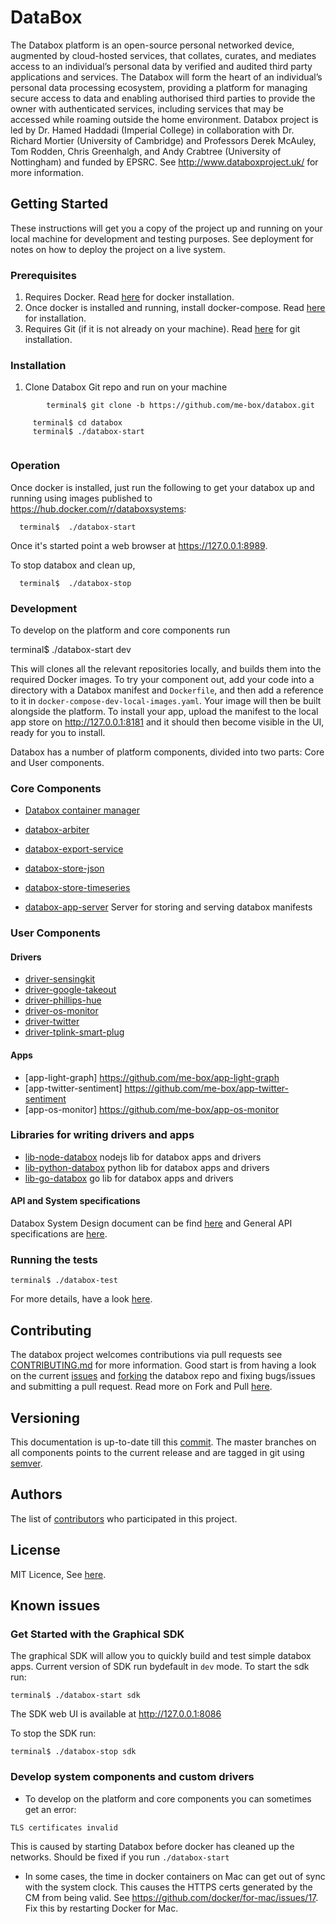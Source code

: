 # DataBox
The Databox platform is an open-source personal networked device, augmented by cloud-hosted services, that collates, curates, and mediates access to an individual’s personal data by verified and audited third party applications and services. The Databox will form the heart of an individual’s personal data processing ecosystem, providing a platform for managing secure access to data and enabling authorised third parties to provide the owner with authenticated services, including services that may be accessed while roaming outside the home environment. Databox project is led by Dr. Hamed Haddadi (Imperial College) in collaboration with Dr. Richard Mortier (University of Cambridge) and Professors Derek McAuley, Tom Rodden, Chris Greenhalgh, and Andy Crabtree (University of Nottingham) and funded by EPSRC. See http://www.databoxproject.uk/ for more information.

## Getting Started

These instructions will get you a copy of the project up and running on your local machine for development and testing purposes. See deployment for notes on how to deploy the project on a live system.

### Prerequisites

1) Requires Docker. Read [here](https://docs.docker.com/engine/installation/) for docker installation.
2) Once docker is installed and running, install  docker-compose. Read [here](https://docs.docker.com/compose/install/) for installation. 
3) Requires Git (if it is not already on your machine). Read [here](https://git-scm.com/book/en/v2/Getting-Started-Installing-Git) for git installation.


### Installation
1) Clone Databox Git repo and run on your machine
```
        terminal$ git clone -b https://github.com/me-box/databox.git
```

```
     terminal$ cd databox
     terminal$ ./databox-start
     
```
### Operation

Once docker is installed, just run the following to get your databox up and
running using images published to <https://hub.docker.com/r/databoxsystems>:
```
  terminal$  ./databox-start
```    

Once it's started point a web browser at <https://127.0.0.1:8989>.

To stop databox and clean up,
```
  terminal$  ./databox-stop
``` 
### Development

To develop on the platform and core components run

  terminal$  ./databox-start dev

This will clones all the relevant repositories locally, and builds them into the
required Docker images. To try your component out, add your code into a
directory with a Databox manifest and `Dockerfile`, and then add a reference to
it in `docker-compose-dev-local-images.yaml`. Your image will then be built
alongside the platform. To install your app, upload the manifest to the local
app store on <http://127.0.0.1:8181> and it should then become visible in the
UI, ready for you to install.

Databox has a number of platform components, divided into two parts:  Core and User components.

### Core Components

* [Databox container manager](https://github.com/me-box/core-container-manager)

* [databox-arbiter](https://github.com/me-box/core-arbiter)

* [databox-export-service](https://github.com/me-box/core-export-service)

* [databox-store-json](https://github.com/me-box/store-json)

* [databox-store-timeseries](https://github.com/me-box/store-timeseries)

* [databox-app-server](https://github.com/me-box/platform-app-server) Server for storing and serving databox manifests

### User Components
#### Drivers
* [driver-sensingkit](https://github.com/me-box/driver-sensingkit)
* [driver-google-takeout](https://github.com/me-box/driver-google-takeout)
* [driver-phillips-hue](https://github.com/me-box/driver-phillips-hue)
* [driver-os-monitor](https://github.com/me-box/driver-os-monitor)
* [driver-twitter](https://github.com/me-box/driver-twitter)
* [driver-tplink-smart-plug](https://github.com/me-box/driver-tplink-smart-plug)    
#### Apps 
* [app-light-graph] https://github.com/me-box/app-light-graph
* [app-twitter-sentiment] https://github.com/me-box/app-twitter-sentiment
* [app-os-monitor] https://github.com/me-box/app-os-monitor
                
### Libraries for writing drivers and apps
* [lib-node-databox](https://github.com/me-box/node-databox) nodejs lib for databox apps and drivers
* [lib-python-databox](https://github.com/me-box/lib-python-databox) python lib for databox apps and drivers
* [lib-go-databox](https://github.com/me-box/lib-go-databox) go lib for databox apps and drivers
#### API and System specifications
Databox System Design document can be find [here](./documents/system_overview.md) and General API specifications are [here](./documents/api_specification.md).

### Running the tests

```
terminal$ ./databox-test 

```
For more details, have a look [here](./documents/testing.md).

## Contributing

The databox project welcomes contributions via pull requests see [CONTRIBUTING.md](./documents/CONTRIBUTING.md) for more information. Good start is from having a look on  the current [issues](https://github.com/me-box/databox/issues) and [forking](https://github.com/me-box/databox#fork-destination-box) the databox repo and fixing bugs/issues and submitting a pull request. Read more on Fork and Pull [here](https://help.github.com/articles/fork-a-repo/).

## Versioning

This documentation is up-to-date till this [commit](https://github.com/me-box/databox/tree/a62ed323d98c0a6fd32f020eca9352f8da687c09). The master branches on all components points to the current release and are tagged in git using [semver](http://semver.org/).

## Authors

The list of [contributors](https://github.com/me-box/databox/contributors) who participated in this project.

## License
MIT Licence, See [here](./LICENSE).

## Known issues

### Get Started with the Graphical SDK

The graphical SDK will allow you to quickly build and test simple databox apps. Current version of SDK run bydefault in `dev` mode. To start the sdk run:
```
terminal$ ./databox-start sdk
```        
The SDK web UI is available at http://127.0.0.1:8086

To stop the SDK run: 
```
terminal$ ./databox-stop sdk
```
### Develop system components and custom drivers

*  To develop on the platform and core components you can sometimes get an error:
```
TLS certificates invalid
```
This is caused by starting Databox before docker has cleaned up the networks. 
Should be fixed if you run `./databox-start`

*  In some cases, the time in docker containers on Mac can get out of sync with the system clock. This causes the HTTPS 
   certs generated by the CM from being valid. See https://github.com/docker/for-mac/issues/17. Fix this by restarting Docker for Mac.


